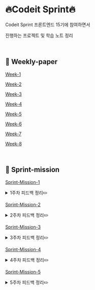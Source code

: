# 🔥Codeit Sprint🔥

Codeit Sprint 프론트엔드 15기에 참여하면서

진행하는 프로젝트 및 학습 노트 정리

<br>

## 📖 Weekly-paper

<a href="weekly paper/week 1/weekly paper.md">Week-1</a>

<a href="weekly paper/week 2/weekly paper.md">Week-2</a>

<a href="weekly paper/week 3/weekly-paper.md">Week-3</a>

<a href="weekly paper/week 4/weekly-paper.md">Week-4</a>

<a href="weekly paper/week 5/weekly-paper.md">Week-5</a>

<a href="weekly paper/week 6/weekly-paper.md">Week-6</a>

<a href="weekly paper/week 7/weekly-paper.md">Week-7</a>

<a href="weekly paper/week 8/weekly-paper.md">Week-8</a>

<br>

## 🎯 Sprint-mission

<a href="https://github.com/codeit-bootcamp-frontend/15-Sprint-Mission/pull/7">Sprint-Mission-1</a>

<details>
<summary>1주차 피드백 정리✏️</summary>
<div markdown="1">
  
### 🖼️ 이미지 추출
이미지는 추출할 때 1배수가 아닌 2배수로 추출하는 것이 화질면에서 좋다👍

---

### 🆎 폰트

이 미션에서 'Rokaf Sans' 체는 로고 텍스트에 단 **1번** 사용된다. 그러나, 한글 폰트 파일의 용량이 어마무시하다고 한다. (한글은 조합할 수 있는 글자의 종류가 아주 많다) 따라서, 얼마 쓰지 않을 폰트 파일을 넣는 것 보단, 로고 텍스트를 이미지로 저장하여 사용하는 것이 효율적이다.

---

### 🗂️ css 파일 구분

하나의 css파일에 모든 내용을 넣기 보다는 목적별로 나눠서 여러 파일로 작성하는 것이 **유지보수, 가독성, 확장성**에 좋다.
추천해주신 방법은 아래 3개의 파일로 나누는 것.

---

#### 1. reset.css

프로젝트를 시작하면, 초기에 먼저 css를 초기화하고 시작하는 것이 좋다.
이렇게 초기화를 해주는 이유는 **브라우저마다 기본으로 제공하는 스타일**(user agent stylesheet)이 있기 때문이다.

예를 들면, 내가 margin을 지정하지 않았는데도, 알아서 margin 값이 들어있어서 원하는대로 화면을 가득 채우는 것이 불가능한 경우가 있다. 이런 경우에 개발자가 의도한대로 디자인이 나오게 하려면 이러한 설정을 리셋해주는 과정이 필요하다.

따라서, 이 과정을 수행할 파일을 따로 분리하여 생성해주고, 파일명을 reset.css로 하면 작업하기 쉬울 것이다.

#### 2. base.css

폰트 페이지 및 전반적인 페이지에서 공통 적용되는 기본적인 스타일링 문들을 저장할 파일
반복 사용되는 css 변수를 포함해도 좋다.

#### 3. style.css

그 외 스타일을 가지고 있는 파일이다.
페이지가 추가된다면, 페이지별로 구별해서 파일을 생성하면 되겠다.

---

### 📏 반응형 처리를 위한 단위

vw, vh, %, em, rem 등 많은 단위가 있고, 이를 사용하는 것은 개발자의 취향 차이지만, font-size에 관해서는 rem 단위를 사용하는 것이 유지보수 및 가독성 측면에서 좋다!

---

### 📦 css variable 등록하기

color, padding, margin, fontSize 등 작업 중 많이 사용되는 값들이 존재하는데, css variable을 통해 등록해두면 나중에 사용하기 편하다.

사용 예시

```
:root{
  --gray50: #f9fafb;
  --gray100: #f3f4f6;
}

.div {
  background-color: var(--gray100);
}
```

</div>
</details>

<a href="https://github.com/codeit-bootcamp-frontend/15-Sprint-Mission/pull/57">Sprint-Mission-2</a>

<details>
<summary>2주차 피드백 정리✏️</summary>
<div markdown="1">
  
### 📖 inline 스타일 지양하기
인라인 스타일은 css 속성보다 우선순위가 높기 때문에 웬만하면 css로 작성하는 것이 좋다.

---

### 📰 태그 선택자 조심해서 사용하기

태그 선택자는 해당 태그가 모든 페이지에 걸쳐 적용되어야 하는 스타일링 외에는 사용을 추천하지 않는다.

위의 경우도 프로젝트가 확장되다보면 변경될 수 있으니 가능한 class를 사용하시는 것이 좋다.

ex) 1월에는 모든 페이지에 main 태그가 `margin: 2.4rem`을 가지고 있었지만, 2월에 새 페이지가 추가되고 보니
해당 페이지에서 사용되는 main 태그는 디자인상 `margin`이 `1rem`일 수 있다. 따라서 이렇게 디자인에 따라 다양하게 적용될 수 있는 스타일의 경우 `classname`을 통해 개별로 css 해주는게 좋다.

---

### ➕ 공통 CSS 파일 작성하기

로그인 페이지와 회원 가입 페이지가 디자인이 비슷한만큼 공통적으로 사용하는 css가 많다.

이러한 중복을 줄이기 위해 공통 CSS 파일을 작성하면 유지보수 및 가독성 측면에서 더 좋다.

```
auth.css // login, signup 페이지에서 공통으로 쓰는 것들의 모음
login.css
signup.css
```

만약 login.css, signup.css 파일에서 작성되는 css가 너무 적다면, 즉 분리할 필요가 없다고 느끼면 한 파일로 관리해도 된다.

</div>
</details>

<a href="https://github.com/codeit-bootcamp-frontend/15-Sprint-Mission/pull/88">Sprint-Mission-3</a>

<details>
<summary>3주차 피드백 정리✏️</summary>
<div markdown="1">

### 📦 CSS 변수 관리하기

figma와 동일하게 색상 변수를 선언하는 게 좋다.
그래야 figma에서 해당 색상 변수가 사용될때 확인하기 쉽고 색상값은 디자이너와 의사소통할 일이 많은 값이라 소통 측면에서도 좋다.

---

### 😺 미디어 쿼리

```
/* Tablet: 768px 이상 ~ 1199px 이하 */
@media screen and (max-width: 1199px) {
```

해당 미디어 쿼리의 조건문을 해석해보면 screen 유형이며 max-width가 1199px 까지인 스크린에 적용된다는 의미이다.

정확히 얘기하자면 이 쿼리문안의 css들은 화면 사이즈가 주석과 달리 768px 미만으로 내려가도 적용이 된다.

따라서 `/* Tablet: 1199px 까지 적용 */`이 더 정확한 표현이다.

주석과 같은 의미의 조건문은 `@media (min-width: 768px) and (max-width: 1199px)` 이다.

---

### Ⓜ️ 랜딩 페이지 메타 태그 작성법

SNS에서 랜딩 페이지 공유시 미리보기를 볼 수 있도록 하는 메타 태그를 작성하는 방법을 확인할 수 있는 사이트가 존재하니, 이 사이트를 참고하여 작성하기.

[SNS 미리보기용 랜딩 페이지 메타 태그 참고 사이트](https://www.opengraph.xyz/)

</div>
</details>

<a href="https://github.com/codeit-bootcamp-frontend/15-Sprint-Mission/pull/128">Sprint-Mission-4</a>

<details>
<summary>4주차 피드백 정리✏️</summary>
<div markdown="1">

</div>
</details>

<a href="https://github.com/codeit-bootcamp-frontend/15-Sprint-Mission/pull/175">Sprint-Mission-5</a>

<details>
<summary>5주차 피드백 정리✏️</summary>
<div markdown="1">

</div>
</details>
